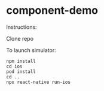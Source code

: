 # component-demo

Instructions:

Clone repo

To launch simulator:
```
npm install
cd ios
pod install
cd ..
npx react-native run-ios
```
